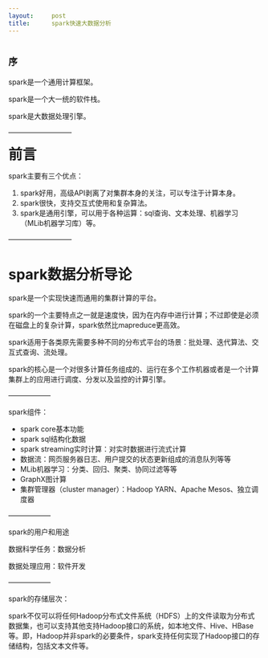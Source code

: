```yaml
---
layout:     post
title:      spark快速大数据分析
---
```

<div id="article_content" class="article_content clearfix csdn-tracking-statistics" data-pid="blog" data-mod="popu_307" data-dsm="post">
								            <link rel="stylesheet" href="https://csdnimg.cn/release/phoenix/template/css/ck_htmledit_views-f76675cdea.css">
						<div class="htmledit_views" id="content_views">
                <p></p><h1><strong><span style="font-size:18px;">序</span></strong></h1><p>spark是一个通用计算框架。</p><p>spark是一个大一统的软件栈。</p><p>spark是大数据处理引擎。</p><p>—————————</p><p><strong style="font-size:28px;">前言</strong></p><p>spark主要有三个优点：</p><p></p><ol><li>spark好用，高级API剥离了对集群本身的关注，可以专注于计算本身。</li><li>spark很快，支持交互式使用和复杂算法。</li><li>spark是通用引擎，可以用于各种运算：sql查询、文本处理、机器学习（MLib机器学习库）等。</li></ol><p>—————————</p><h1>spark数据分析导论</h1><p>spark是一个实现快速而通用的集群计算的平台。</p><p>spark的一个主要特点之一就是速度快，因为在内存中进行计算；不过即使是必须在磁盘上的复杂计算，spark依然比mapreduce更高效。</p><p>spark适用于各类原先需要多种不同的分布式平台的场景：批处理、迭代算法、交互式查询、流处理。</p><p>spark的核心是一个对很多计算任务组成的、运行在多个工作机器或者是一个计算集群上的应用进行调度、分发以及监控的计算引擎。</p><p>——————</p><p>spark组件：</p><p></p><ul><li>spark core基本功能</li><li>spark sql结构化数据</li><li>spark streaming实时计算：对实时数据进行流式计算</li><li>数据流：网页服务器日志、用户提交的状态更新组成的消息队列等等</li><li>MLib机器学习：分类、回归、聚类、协同过滤等等</li><li>GraphX图计算</li><li>集群管理器（cluster manager）：Hadoop YARN、Apache Mesos、独立调度器</li></ul><p>——————</p><p>spark的用户和用途</p><p>数据科学任务：数据分析</p><p>数据处理应用：软件开发</p><p>——————</p><p>spark的存储层次：</p><p>spark不仅可以将任何Hadoop分布式文件系统（HDFS）上的文件读取为分布式数据集，也可以支持其他支持Hadoop接口的系统，如本地文件、Hive、HBase等。即，Hadoop并非spark的必要条件，spark支持任何实现了Hadoop接口的存储结构，包括文本文件等。</p><p><br></p>            </div>
                </div>